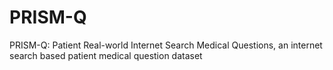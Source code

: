 # PRISM-Q
 PRISM-Q: Patient Real-world Internet Search Medical Questions, an internet search based patient medical question dataset
